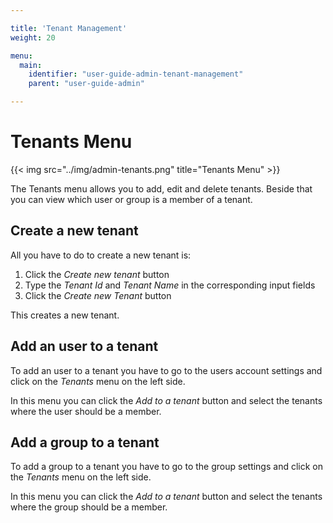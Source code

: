 ```yaml
---

title: 'Tenant Management'
weight: 20

menu:
  main:
    identifier: "user-guide-admin-tenant-management"
    parent: "user-guide-admin"

---
```



# Tenants Menu

{{< img src="../img/admin-tenants.png" title="Tenants Menu" >}}

The Tenants menu allows you to add, edit and delete tenants. Beside that you can view which user or group is a
member of a tenant.

## Create a new tenant

All you have to do to create a new tenant is:

1. Click the *Create new tenant* button
2. Type the *Tenant Id* and *Tenant Name* in the corresponding input fields
3. Click the *Create new Tenant* button
  
This creates a new tenant. 

## Add an user to a tenant

To add an user to a tenant you have to go to the users account settings and click on the *Tenants* menu on the left side.

In this menu you can click the *Add to a tenant* button and select the tenants where the user should be a member.

## Add a group to a tenant
To add a group to a tenant you have to go to the group settings and click on the *Tenants* menu on the left side.

In this menu you can click the *Add to a tenant* button and select the tenants where the group should be a member.
